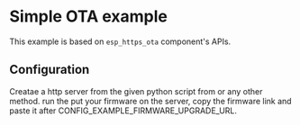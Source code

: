 # Simple OTA example

This example is based on `esp_https_ota` component's APIs.

## Configuration

Creatae a http server from the given python script from or any other method. run the put your firmware on the server, copy the firmware link and paste it after CONFIG_EXAMPLE_FIRMWARE_UPGRADE_URL.
